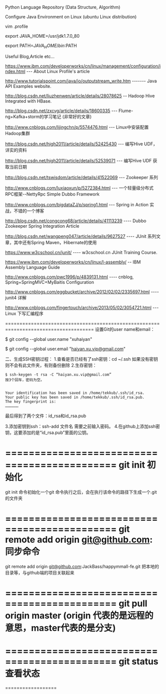 Python Language Repository (Data Structure, Algorithm)

Configure Java Environment on Linux (ubuntu Linux distribution)


vim .profile


export JAVA_HOME=/usr/jdk1.7.0_80

export PATH=$JAVA_HOME/bin:$PATH


Useful Blog,Article etc...

https://www.ibm.com/developerworks/cn/linux/management/configuration/index.html  --- About Linux Profile's article

http://www.tutorialspoint.com/java/io/outputstream_write.htm  ------- Java API Examples website.

http://blog.csdn.net/liuzhenwen/article/details/28078625 -- Hadoop Hive Integrated with HBase.


http://blog.csdn.net/zxcvg/article/details/18600335  --- Flume-ng+Kafka+storm的学习笔记 (非常好的文章)

http://www.cnblogs.com/lijingchn/p/5574476.html  --- Linux中安装配置Hadoop集群

http://blog.csdn.net/high2011/article/details/52425430  --- 编写Hive UDF，详实的资料

http://blog.csdn.net/high2011/article/details/52539071  --- 编写Hive UDF 获取当前日期

http://blog.csdn.net/tswisdom/article/details/41522069  --- Zookeeper 系列

http://www.cnblogs.com/luxiaoxun/p/5272384.html  --- 一个轻量级分布式RPC框架--NettyRpc  Simple Dubbo Framework 

http://www.cnblogs.com/bigdataZJ/p/spring1.html   --- Spring in Action 实战，不错的一个博客

http://blog.csdn.net/congcong68/article/details/41113239  ---- Dubbo Zookeeper Spring Integration Article

http://blog.csdn.net/wangpeng047/article/details/9627527  ---- JUnit 系列文章，其中还有Spring Maven，Hibernate的使用

https://www.w3cschool.cn/junit/   ---- w3cschool.cn JUnit Training Course.

https://www.ibm.com/developerworks/cn/linux/l-assembly/  -- IBM Assembly Language Guide

http://www.cnblogs.com/pwc1996/p/4839131.html  ---- cnblog, Spring+SpringMVC+MyBaitis Configuration

http://www.cnblogs.com/eggbucket/archive/2012/02/02/2335697.html   ---- junit4 详解

http://www.cnblogs.com/fingertouch/archive/2013/05/02/3054721.html  --- Linux 下写汇编程序

=====================================================================================
 设置Git的user name和email：

$ git config --global user.name "xuhaiyan"

$ git config --global user.email "haiyan.xu.vip@gmail.com"


二、生成SSH密钥过程：
1.查看是否已经有了ssh密钥：cd ~/.ssh
如果没有密钥则不会有此文件夹，有则备份删除
2.生存密钥：

    $ ssh-keygen -t rsa -C “haiyan.xu.vip@gmail.com”
    按3个回车，密码为空。


    Your identification has been saved in /home/tekkub/.ssh/id_rsa.
    Your public key has been saved in /home/tekkub/.ssh/id_rsa.pub.
    The key fingerprint is:
    ………………


最后得到了两个文件：id_rsa和id_rsa.pub


3.添加密钥到ssh：ssh-add 文件名
需要之前输入密码。
4.在github上添加ssh密钥，这要添加的是“id_rsa.pub”里面的公钥。

=============================================
git init 初始化
=============================================
git init 命令初始化一个git
命令执行之后，会在执行该命令的路径下生成一个.git的文件夹

=============================================
git remote add origin git@github.com: 同步命令
=============================================
git remote add origin git@github.com:JackBass/happymmall-fe.git
把本地的目录等，与github端的项目关联起来

=============================================
git pull origin master (origin 代表的是远程的意思，master代表的是分支)
=============================================

=============================================
git status 查看状态
=============================================


==================
